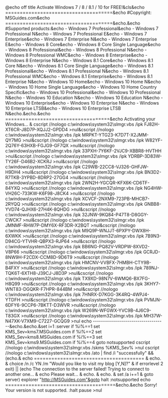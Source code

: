 @echo off
title Activate Windows 7 / 8 / 8.1 / 10 for FREE!&cls&echo =====================================&echo #Copyright: MSGuides.com&echo =====================================&echo.&echo #Supported products:&echo - Windows 7 Professional&echo - Windows 7 Professional N&echo - Windows 7 Professional E&echo - Windows 7 Enterprise&echo - Windows 7 Enterprise N&echo - Windows 7 Enterprise E&echo - Windows 8 Core&echo - Windows 8 Core Single Language&echo - Windows 8 Professional&echo - Windows 8 Professional N&echo - Windows 8 Professional WMC&echo - Windows 8 Enterprise&echo - Windows 8 Enterprise N&echo - Windows 8.1 Core&echo - Windows 8.1 Core N&echo - Windows 8.1 Core Single Language&echo - Windows 8.1 Professional&echo - Windows 8.1 Professional N&echo - Windows 8.1 Professional WMC&echo - Windows 8.1 Enterprise&echo - Windows 8.1 Enterprise N&echo - Windows 10 Home&echo - Windows 10 Home N&echo - Windows 10 Home Single Language&echo - Windows 10 Home Country Specific&echo - Windows 10 Professional&echo - Windows 10 Professional N&echo - Windows 10 Education N&echo - Windows 10 Education N&echo - Windows 10 Enterprise&echo - Windows 10 Enterprise N&echo - Windows 10 Enterprise LTSB&echo - Windows 10 Enterprise LTSB N&echo.&echo.&echo ====================================&echo Activating your Windows... & cscript //nologo c:\windows\system32\slmgr.vbs /ipk FJ82H-XT6CR-J8D7P-XQJJ2-GPDD4 >nul&cscript //nologo c:\windows\system32\slmgr.vbs /ipk MRPKT-YTG23-K7D7T-X2JMM-QY7MG >nul&cscript //nologo c:\windows\system32\slmgr.vbs /ipk W82YF-2Q76Y-63HXB-FGJG9-GF7QX >nul&cscript //nologo c:\windows\system32\slmgr.vbs /ipk 33PXH-7Y6KF-2VJC9-XBBR8-HVTHH >nul&cscript //nologo c:\windows\system32\slmgr.vbs /ipk YDRBP-3D83W-TY26F-D46B2-XCKRJ >nul&cscript //nologo c:\windows\system32\slmgr.vbs /ipk C29WB-22CC8-VJ326-GHFJW-H9DH4 >nul&cscript //nologo c:\windows\system32\slmgr.vbs /ipk BN3D2-R7TKB-3YPBD-8DRP2-27GG4 >nul&cscript //nologo c:\windows\system32\slmgr.vbs /ipk 2WN2H-YGCQR-KFX6K-CD6TF-84YXQ >nul&cscript //nologo c:\windows\system32\slmgr.vbs /ipk NG4HW-VH26C-733KW-K6F98-J8CK4 >nul&cscript //nologo c:\windows\system32\slmgr.vbs /ipk XCVCF-2NXM9-723PB-MHCB7-2RYQQ >nul&cscript //nologo c:\windows\system32\slmgr.vbs /ipk GNBB8-YVD74-QJHX6-27H4K-8QHDG >nul&cscript //nologo c:\windows\system32\slmgr.vbs /ipk 32JNW-9KQ84-P47T8-D8GGY-CWCK7 >nul&cscript //nologo c:\windows\system32\slmgr.vbs /ipk JMNMF-RHW7P-DMY6X-RF3DR-X2BQT >nul&cscript //nologo c:\windows\system32\slmgr.vbs /ipk M9Q9P-WNJJT-6PXPY-DWX8H-6XWKK >nul&cscript //nologo c:\windows\system32\slmgr.vbs /ipk 7B9N3-D94CG-YTVHR-QBPX3-RJP64 >nul&cscript //nologo c:\windows\system32\slmgr.vbs /ipk BB6NG-PQ82V-VRDPW-8XVD2-V8P66 >nul&cscript //nologo c:\windows\system32\slmgr.vbs /ipk GCRJD-8NW9H-F2CDX-CCM8D-9D6T9 >nul&cscript //nologo c:\windows\system32\slmgr.vbs /ipk HMCNV-VVBFX-7HMBH-CTY9B-B4FXY >nul&cscript //nologo c:\windows\system32\slmgr.vbs /ipk 789NJ-TQK6T-6XTH8-J39CJ-J8D3P >nul&cscript //nologo c:\windows\system32\slmgr.vbs /ipk TX9XD-98N7V-6WMQ6-BX7FG-H8Q99 >nul&cscript //nologo c:\windows\system32\slmgr.vbs /ipk 3KHY7-WNT83-DGQKR-F7HPR-844BM >nul&cscript //nologo c:\windows\system32\slmgr.vbs /ipk 7HNRX-D7KGG-3K4RQ-4WPJ4-YTDFH >nul&cscript //nologo c:\windows\system32\slmgr.vbs /ipk PVMJN-6DFY6-9CCP6-7BKTT-D3WVR >nul&cscript //nologo c:\windows\system32\slmgr.vbs /ipk W269N-WFGWX-YVC9B-4J6C9-T83GX >nul&cscript //nologo c:\windows\system32\slmgr.vbs /ipk MH37W-N47XK-V7XM9-C7227-GCQG9 >nul
echo ------------------------------------&echo.&echo.&set i=1
:server
if %i%==1 set KMS_Sev=kms7.MSGuides.com
if %i%==2 set KMS_Sev=kms8.MSGuides.com
if %i%==3 set KMS_Sev=kms9.MSGuides.com
if %i%==4 goto notsupported
cscript //nologo c:\windows\system32\slmgr.vbs /skms %KMS_Sev% >nul
cscript //nologo c:\windows\system32\slmgr.vbs /ato | find /i "successfully" && (echo.& echo ====================================== & echo. & choice /n /c YN /m "Would you like to visit my blog [Y,N]?" & if errorlevel 2 exit) || (echo The connection to the server failed! Trying to connect to another one... & echo Please wait... & echo. & echo. & set /a i+=1 & goto server)
explorer "http://MSGuides.com"&goto halt
:notsupported
echo ======================================&echo.&echo Sorry! Your version is not supported.
:halt
pause >nul
